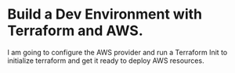 # Build a Dev Environment with Terraform and AWS.

I am going to configure the AWS provider and run a Terraform Init to initialize terraform and get it ready to deploy AWS resources.